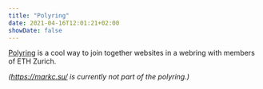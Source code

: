 ```yaml
---
title: "Polyring"
date: 2021-04-16T12:01:21+02:00
showDate: false
---
```


[Polyring](https://xyquadrat.ch/polyring/) is a cool way to join together websites in a webring with members of ETH Zurich.

*(https://markc.su/ is currently not part of the polyring.)*